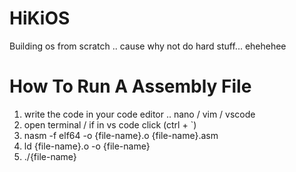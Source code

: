 # HiKiOS
Building os from scratch .. cause why not do hard stuff... ehehehee


# How To Run A Assembly File
1. write the code in your code editor .. nano / vim / vscode
2. open terminal / if in vs code click (ctrl + `)
3. nasm -f elf64 -o {file-name}.o {file-name}.asm
4. ld {file-name}.o -o {file-name}
5. ./{file-name}
